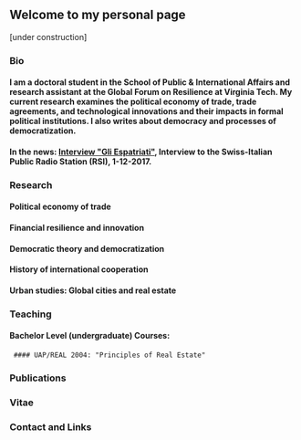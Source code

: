 ## Welcome to my personal page

[under construction]

### Bio


#### I am a doctoral student in the School of Public & International Affairs and research assistant at the Global Forum on Resilience at Virginia Tech. My current research examines the political economy of trade, trade agreements, and technological innovations and their impacts in formal political institutions. I also writes about democracy and processes of democratization. 
#### In the news: [Interview "Gli Espatriati"](https://www.rsi.ch/rete-uno/programmi/informazione/albachiara/gli-espatriati/Simone-Franzi-9760267.html), Interview to the Swiss-Italian Public Radio Station (RSI), 1-12-2017.


### Research

#### Political economy of trade

#### Financial resilience and innovation

#### Democratic theory and democratization

#### History of international cooperation

#### Urban studies: Global cities and real estate


### Teaching

  #### Bachelor Level (undergraduate) Courses:
     #### UAP/REAL 2004: "Principles of Real Estate"
    

### Publications



### Vitae

### Contact and Links

